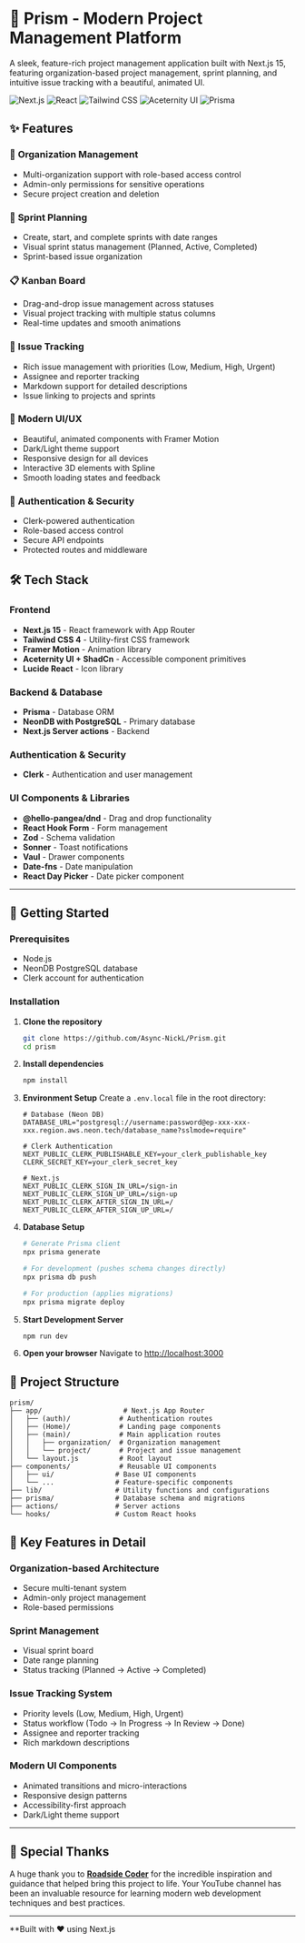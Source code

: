 # 🎯 Prism - Modern Project Management Platform

A sleek, feature-rich project management application built with Next.js 15, featuring organization-based project management, sprint planning, and intuitive issue tracking with a beautiful, animated UI.

![Next.js](https://img.shields.io/badge/Next.js-15.3.4-black?style=for-the-badge&logo=next.js)
![React](https://img.shields.io/badge/React-19.0.0-blue?style=for-the-badge&logo=react)
![Tailwind CSS](https://img.shields.io/badge/Tailwind_CSS-4.0-38B2AC?style=for-the-badge&logo=tailwind-css)
![Aceternity UI](https://assets.aceternity.com/logo-dark.png)
![Prisma](https://img.shields.io/badge/Prisma-6.10.1-2D3748?style=for-the-badge&logo=prisma)

## ✨ Features

### 🏢 **Organization Management**
- Multi-organization support with role-based access control
- Admin-only permissions for sensitive operations
- Secure project creation and deletion

### 📅 **Sprint Planning**
- Create, start, and complete sprints with date ranges
- Visual sprint status management (Planned, Active, Completed)
- Sprint-based issue organization

### 📋 **Kanban Board**
- Drag-and-drop issue management across statuses
- Visual project tracking with multiple status columns
- Real-time updates and smooth animations

### 🎯 **Issue Tracking**
- Rich issue management with priorities (Low, Medium, High, Urgent)
- Assignee and reporter tracking
- Markdown support for detailed descriptions
- Issue linking to projects and sprints

### 🎨 **Modern UI/UX**
- Beautiful, animated components with Framer Motion
- Dark/Light theme support
- Responsive design for all devices
- Interactive 3D elements with Spline
- Smooth loading states and feedback

### 🔐 **Authentication & Security**
- Clerk-powered authentication
- Role-based access control
- Secure API endpoints
- Protected routes and middleware

## 🛠️ Tech Stack

### **Frontend**
- **Next.js 15** - React framework with App Router
- **Tailwind CSS 4** - Utility-first CSS framework
- **Framer Motion** - Animation library
- **Aceternity UI + ShadCn** - Accessible component primitives
- **Lucide React** - Icon library

### **Backend & Database**
- **Prisma** - Database ORM
- **NeonDB with PostgreSQL** - Primary database
- **Next.js Server actions** - Backend

### **Authentication & Security**
- **Clerk** - Authentication and user management

### **UI Components & Libraries**
- **@hello-pangea/dnd** - Drag and drop functionality
- **React Hook Form** - Form management
- **Zod** - Schema validation
- **Sonner** - Toast notifications
- **Vaul** - Drawer components
- **Date-fns** - Date manipulation
- **React Day Picker** - Date picker component

---

## 🚀 Getting Started

### Prerequisites
- Node.js 
- NeonDB PostgreSQL database
- Clerk account for authentication

### Installation

1. **Clone the repository**
   ```bash
   git clone https://github.com/Async-NickL/Prism.git
   cd prism
   ```

2. **Install dependencies**
   ```bash
   npm install
   ```

3. **Environment Setup**
   Create a `.env.local` file in the root directory:
   ```env
   # Database (Neon DB)
   DATABASE_URL="postgresql://username:password@ep-xxx-xxx-xxx.region.aws.neon.tech/database_name?sslmode=require"
   
   # Clerk Authentication
   NEXT_PUBLIC_CLERK_PUBLISHABLE_KEY=your_clerk_publishable_key
   CLERK_SECRET_KEY=your_clerk_secret_key
   
   # Next.js
   NEXT_PUBLIC_CLERK_SIGN_IN_URL=/sign-in
   NEXT_PUBLIC_CLERK_SIGN_UP_URL=/sign-up
   NEXT_PUBLIC_CLERK_AFTER_SIGN_IN_URL=/
   NEXT_PUBLIC_CLERK_AFTER_SIGN_UP_URL=/
   ```

4. **Database Setup**
   ```bash
   # Generate Prisma client
   npx prisma generate
   
   # For development (pushes schema changes directly)
   npx prisma db push
   
   # For production (applies migrations)
   npx prisma migrate deploy
   ```

5. **Start Development Server**
   ```bash
   npm run dev
   ```

6. **Open your browser**
   Navigate to [http://localhost:3000](http://localhost:3000)

## 📁 Project Structure

```
prism/
├── app/                    # Next.js App Router
│   ├── (auth)/            # Authentication routes
│   ├── (Home)/            # Landing page components
│   ├── (main)/            # Main application routes
│   │   ├── organization/  # Organization management
│   │   └── project/       # Project and issue management
│   └── layout.js          # Root layout
├── components/            # Reusable UI components
│   ├── ui/               # Base UI components
│   └── ...               # Feature-specific components
├── lib/                  # Utility functions and configurations
├── prisma/               # Database schema and migrations
├── actions/              # Server actions
└── hooks/                # Custom React hooks
```

## 🎯 Key Features in Detail

### **Organization-based Architecture**
- Secure multi-tenant system
- Admin-only project management
- Role-based permissions

### **Sprint Management**
- Visual sprint board
- Date range planning
- Status tracking (Planned → Active → Completed)

### **Issue Tracking System**
- Priority levels (Low, Medium, High, Urgent)
- Status workflow (Todo → In Progress → In Review → Done)
- Assignee and reporter tracking
- Rich markdown descriptions

### **Modern UI Components**
- Animated transitions and micro-interactions
- Responsive design patterns
- Accessibility-first approach
- Dark/Light theme support

---

## 🙏 Special Thanks

A huge thank you to **[Roadside Coder](https://www.youtube.com/@RoadsideCoder)** for the incredible inspiration and guidance that helped bring this project to life. Your YouTube channel has been an invaluable resource for learning modern web development techniques and best practices.

---

**Built with ❤️ using Next.js